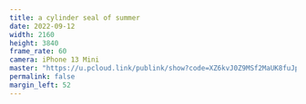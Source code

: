 ```yaml
---
title: a cylinder seal of summer
date: 2022-09-12
width: 2160
height: 3840
frame_rate: 60
camera: iPhone 13 Mini
master: "https://u.pcloud.link/publink/show?code=XZ6kvJ0Z9MSf2MaUK8fuJpoThH9fWXJTWI2V"
permalink: false
margin_left: 52
---
```

